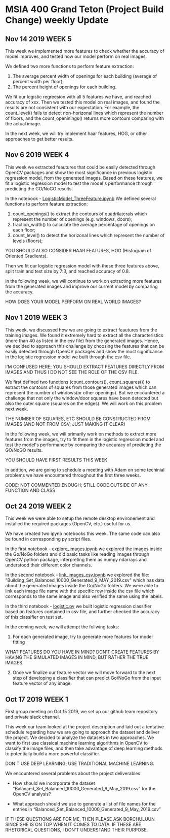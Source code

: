 # MSIA 400 Grand Teton (Project Build Change) weekly Update
## Nov 14 2019 WEEK 5
This week we implemented more features to check whether the accuracy of model improves, and tested how our model perform on real images.

We defined two more functions to perform feature extraction:
1. The average percent width of openings for each building (average of percent width per floor);
2. The percent height of openings for each building.

We fit our logistic regreesion with all 5 features we have, and reached accuracy of xxx. 
Then we tested this model on real images, and found the results are not consistent with our expectation. For example, the count_level() fails to detect non-horizonal lines which represent the number of floors, and the count_openinings() returns more contours comparing with the actual image.

In the next week, we will try implement haar features, HOG, or other approaches to get better results.




## Nov 6 2019 WEEK 4

This week we extracted feautures that could be easily detected through OpenCV packages and show the most significance in previous logistic regression model, from the generated images. Based on these features, we fit a logistic regression model to test the model's performance through predicting the GO/NoGO results.

In the notebook - [LogisticModel_ThreeFeature.ipynb](https://github.com/MSIA/MSiA400_GrandTeton/blob/master/LogisticModel_ThreeFeature.ipynb) We defined several functions to perform feature extraction:

1. count_openings() to extract the contours of quadrilaterals which represent the number of openings (e.g. windows, doors);
2. fraction_width() to calculate the average percentage of openings on each floor;
3. count_level() to detect the horizonal lines which represent the number of levels (floors);

YOU SHOULD ALSO CONSIDER HAAR FEATURES, HOG (Histogram of Oriented Gradients).

Then we fit our logistic regression model with these three features above, split train and test size by 7:3, and reached accuracy of 0.8.

In the following week, we will continue to work on extracting more features from the generated images and improve our current model by comparing the accuracy.

HOW DOES YOUR MODEL PERFORM ON REAL WORLD IMAGES? 




## Nov 1 2019 WEEK 3

This week, we discussed how we are going to extract feautures from the training images. We found it extremely hard to extract all the characteristics (more than 40 as listed in the csv file) from the generated images. Hence, we decided to approach this challenge by choosing the features that can be easily detected through OpenCV packages and show the most significance in the logistic regression model we built through the csv file. 

I'M CONFUSED HERE; YOU SHOULD EXTRACT FEATURES DIRECTLY FROM IMAGES AND THUS I DO NOT SEE THE ROLE OF THE CSV FILE.

We first defined two functions (count_contours(), count_squares()) to extract the contours of squares from those generated images which can represent the number of windows(or other openings). But we encountered a challenge that not only the window/door squares have been detected but also the outer square (squares on the edges). We will work on this problem next week. 

THE NUMBER OF SQUARES, ETC SHOULD BE CONSTRUCTED FROM IMAGES (AND NOT FROM CSV; JUST MAKING IT CLEAR)

In the following week, we will primarily work on methods to extract more features from the images, try to fit them in the logistic regression model and test the model's performance by comparing the accuracy of predicting the GO/NoGO results.

YOU SHOULD HAVE FIRST RESULTS THIS WEEK

In addtion, we are going to schedule a meeting with Adam on some techinial problems we have encountered throughout the first three weeks.

CODE: NOT COMMENTED ENOUGH; STILL CODE OUTSIDE OF ANY FUNCTION AND CLASS




## Oct 24 2019 WEEK 2

This week we were able to setup the remote desktop environement and installed the required packages (OpenCV, etc.) useful for us.

We have created two ipynb notebooks this week. The same code can also be found in corresponding py script files.

In the first notebook - [explore_images.ipynb](https://nbviewer.jupyter.org/github/MSIA/MSiA400_GrandTeton/blob/master/explore_images.ipynb) we explored the images inside the Go/NoGo folders and did basic tasks like reading images through OpenCV python package, interpreting them as numpy ndarrays and understood their different color channels.

In the second notebook - [link_images_csv.ipynb](https://nbviewer.jupyter.org/github/MSIA/MSiA400_GrandTeton/blob/master/link_images_csv.ipynb) we explored the file: "Building_Set_Balanced_10000_Generated_9_MAY_2019.csv" which has data about the generated images inside the Go/NoGo folders. We were able to link each image file name with the specific row inside the csv file which corresponds to the same image and also verified the same using the labels.

In the third notebook - [logistic.py](https://github.com/MSIA/MSiA400_GrandTeton/blob/master/logistic.py) we built logistic regression classifier based on features contained in csv file, and further checked the accuracy of this classifier on test set.

In the coming week, we will attempt the follwing tasks:

1. For each generated image, try to generate more features for model fitting

WHAT FEATURES DO YOU HAVE IN MIND? DON'T CREATE FEATURES BY HAVING THE SIMULATED IMAGES IN MIND, BUT RATHER THE TRUE IMAGES. 

2. Once we finalize our feature vector we will move forward to the next step of developing a classifier that can predict Go/NoGo from the input feature vector of any image.




## Oct 17 2019 WEEK 1

First group meeting on Oct 15 2019, we set up our github team repository and private slack channel. 

This week our team looked at the project description and laid out a tentative schedule regarding how we are going to approach the dataset and deliver the project. We decided to analyze the datasets in two approaches. We want to first use classical machine learning algorithms in OpenCV to classify the image files, and then take advantage of deep learning methods to potentially build a more powerful classifier. 

DON'T USE DEEP LEARNING; USE TRADITIONAL MACHINE LEARNING. 

We encountered several problems about the project deliverables:

- How should we incorporate the dataset   "Balanced_Set_Balanced_10000_Generated_9_May_2019.csv” for the OpenCV analysis?

- What approach should we use to generate a list of file names for the  entries in “Balanced_Set_Balanced_10000_Generated_9_May_2019.csv”

IF THESE QUESTIONS ARE FOR ME, THEN PLEASE ASK BORCHULUUN SINCE SHE IS ON TOP WHEN IT COMES TO DATA. IF THESE ARE RHETORICAL QUESTIONS, I DON'T UNDERSTAND THEIR PURPOSE. 
